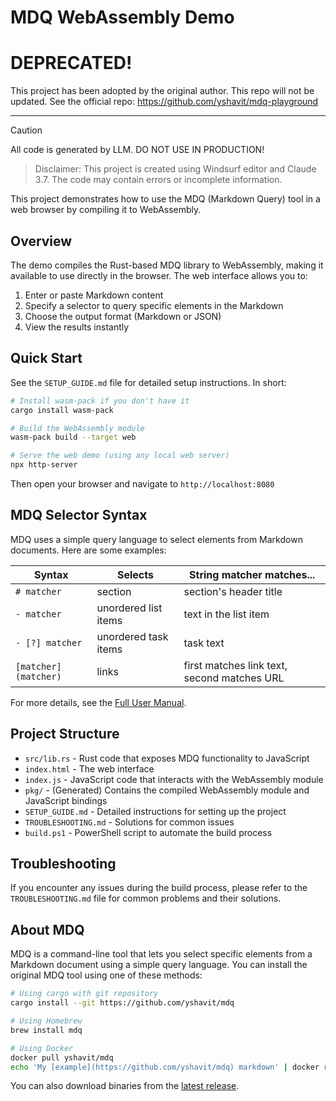 # MDQ WebAssembly Demo

# DEPRECATED!
This project has been adopted by the original author. This repo will not be updated.
See the official repo: https://github.com/yshavit/mdq-playground

---

> [!CAUTION]
> All code is generated by LLM. DO NOT USE IN PRODUCTION!

> Disclaimer: This project is created using Windsurf editor and Claude 3.7. The code may contain errors or incomplete information.

This project demonstrates how to use the MDQ (Markdown Query) tool in a web browser by compiling it to WebAssembly.

## Overview

The demo compiles the Rust-based MDQ library to WebAssembly, making it available to use directly in the browser. The web interface allows you to:

1. Enter or paste Markdown content
2. Specify a selector to query specific elements in the Markdown
3. Choose the output format (Markdown or JSON)
4. View the results instantly

## Quick Start

See the `SETUP_GUIDE.md` file for detailed setup instructions. In short:

```bash
# Install wasm-pack if you don't have it
cargo install wasm-pack

# Build the WebAssembly module
wasm-pack build --target web

# Serve the web demo (using any local web server)
npx http-server
```

Then open your browser and navigate to `http://localhost:8080`

## MDQ Selector Syntax

MDQ uses a simple query language to select elements from Markdown documents. Here are some examples:

| Syntax | Selects | String matcher matches... |
|--------|---------|---------------------------|
| `# matcher` | section | section's header title |
| `- matcher` | unordered list items | text in the list item |
| `- [?] matcher` | unordered task items | task text |
| `[matcher](matcher)` | links | first matches link text, second matches URL |

For more details, see the [Full User Manual](https://github.com/yshavit/mdq/wiki/Full-User-Manual).

## Project Structure

- `src/lib.rs` - Rust code that exposes MDQ functionality to JavaScript
- `index.html` - The web interface
- `index.js` - JavaScript code that interacts with the WebAssembly module
- `pkg/` - (Generated) Contains the compiled WebAssembly module and JavaScript bindings
- `SETUP_GUIDE.md` - Detailed instructions for setting up the project
- `TROUBLESHOOTING.md` - Solutions for common issues
- `build.ps1` - PowerShell script to automate the build process

## Troubleshooting

If you encounter any issues during the build process, please refer to the `TROUBLESHOOTING.md` file for common problems and their solutions.

## About MDQ

MDQ is a command-line tool that lets you select specific elements from a Markdown document using a simple query language. You can install the original MDQ tool using one of these methods:

```bash
# Using cargo with git repository
cargo install --git https://github.com/yshavit/mdq

# Using Homebrew
brew install mdq

# Using Docker
docker pull yshavit/mdq
echo 'My [example](https://github.com/yshavit/mdq) markdown' | docker run --rm -i yshavit/mdq '[]()'
```

You can also download binaries from the [latest release](https://github.com/yshavit/mdq/releases).

